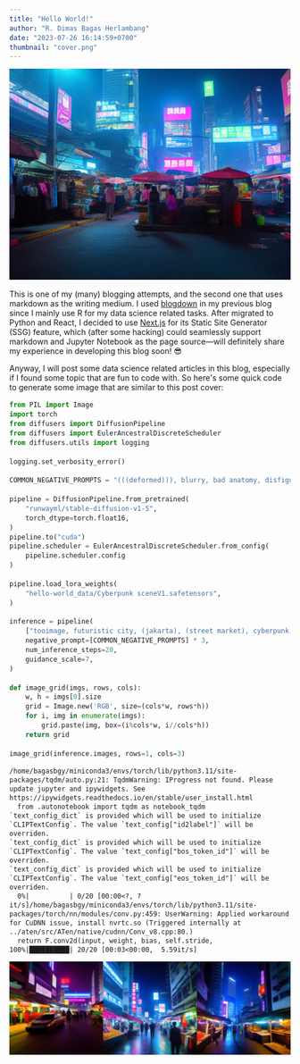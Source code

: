 ```yaml
---
title: "Hello World!"
author: "R. Dimas Bagas Herlambang"
date: "2023-07-26 16:14:59+0700"
thumbnail: "cover.png"
---
```


![Indonesian cyberpunk street market, generated using Stable Diffusion v1.5 and Cyberpunk Scene LoRA.](hello-world_files/cover.png)

This is one of my (many) blogging attempts, and the second one that uses markdown as the writing medium. I used [blogdown](https://github.com/rstudio/blogdown) in my previous blog since I mainly use R for my data science related tasks. After migrated to Python and React, I decided to use [Next.js](https://nextjs.org/) for its Static Site Generator (SSG) feature, which (after some hacking) could seamlessly support markdown and Jupyter Notebook as the page source&#8212;will definitely share my experience in developing this blog soon! 😎

Anyway, I will post some data science related articles in this blog, especially if I found some topic that are fun to code with. So here's some quick code to generate some image that are similar to this post cover:


```python
from PIL import Image
import torch
from diffusers import DiffusionPipeline
from diffusers import EulerAncestralDiscreteScheduler
from diffusers.utils import logging

logging.set_verbosity_error()

COMMON_NEGATIVE_PROMPTS = "(((deformed))), blurry, bad anatomy, disfigured, poorly drawn face, mutation, mutated, (extra_limb), (ugly), (poorly drawn hands), fused fingers, messy drawing, broken legs censor, censored, censor_bar, multiple breasts, (mutated hands and fingers:1.5), (long body :1.3), (mutation, poorly drawn :1.2), black-white, bad anatomy, liquid body, liquidtongue, disfigured, malformed, mutated, anatomical nonsense, text font ui, error, malformed hands, long neck, blurred, lowers, low res, bad anatomy, bad proportions, bad shadow, uncoordinated body, unnatural body, fused breasts, bad breasts, huge breasts, poorly drawn breasts, extra breasts, liquid breasts, heavy breasts, missingbreasts, huge haunch, huge thighs, huge calf, bad hands, fused hand, missing hand, disappearing arms, disappearing thigh, disappearing calf, disappearing legs, fusedears, bad ears, poorly drawn ears, extra ears, liquid ears, heavy ears, missing ears, old photo, low res, black and white, black and white filter, colorless, (((deformed))), blurry, bad anatomy, disfigured, poorly drawn face, mutation, mutated, (extra_limb), (ugly), (poorly drawn hands), fused fingers, messy drawing, broken legs censor, censored, censor_bar, multiple breasts, (mutated hands and fingers:1.5), (long body :1.3), (mutation, poorly drawn :1.2), black-white, bad anatomy, liquid body, liquid tongue, disfigured, malformed, mutated, anatomical nonsense, text font ui, error, malformed hands, long neck, blurred, lowers, low res, bad anatomy, bad proportions, bad shadow, uncoordinated body, unnatural body, fused breasts, bad breasts, huge breasts, poorly drawn breasts, extra breasts, liquid breasts, heavy breasts, missing breasts, huge haunch, huge thighs, huge calf, bad hands, fused hand, missing hand, disappearing arms, disappearing thigh, disappearing calf, disappearing legs, fused ears, bad ears, poorly drawn ears, extra ears, liquid ears, heavy ears, missing ears, old photo, low res, black and white, black and white filter, colorless, (((deformed))), blurry, bad anatomy, disfigured, poorly drawn face, mutation, mutated, (extra_limb), (ugly), (poorly drawn hands), fused fingers, messy drawing, broken legs censor, censored, censor_bar, multiple breasts, (mutated hands and fingers:1.5), (long body :1.3), (mutation, poorly drawn :1.2), black-white, bad anatomy, liquid body, liquid tongue, disfigured, malformed, mutated, anatomical nonsense, text font ui, error, malformed hands, long neck, blurred, lowers, low res, bad anatomy, bad proportions, bad shadow, uncoordinated body, unnatural body, fused breasts, bad breasts, huge breasts, poorly drawn breasts, extra breasts, liquid breasts, heavy breasts, missing breasts, huge haunch, huge thighs, huge calf, bad hands, fused hand, missing hand, disappearing arms, disappearing thigh, disappearing calf, disappearing legs, fused ears, bad ears, poorly drawn ears, extra ears, liquid ears, heavy ears, missing ears, (((deformed))), blurry, bad anatomy, disfigured, poorly drawn face, mutation, mutated, (extra_limb), (ugly), (poorly drawn hands), fused fingers, messy drawing, broken legs censor, censored, censor_bar, multiple breasts, (mutated hands and fingers:1.5), (long body :1.3), (mutation, poorly drawn :1.2), black-white, bad anatomy, liquid body, liquidtongue, disfigured, malformed, mutated, anatomical nonsense, text font ui, error, malformed hands, long neck, blurred, lowers, low res, bad anatomy, bad proportions, bad shadow, uncoordinated body, unnatural body, fused breasts, bad breasts, huge breasts, poorly drawn breasts, extra breasts, liquid breasts, heavy breasts, missingbreasts, huge haunch, huge thighs, huge calf, bad hands, fused hand, missing hand, disappearing arms, disappearing thigh, disappearing calf, disappearing legs, fusedears, bad ears, poorly drawn ears, extra ears, liquid ears, heavy ears, missing ears, "

pipeline = DiffusionPipeline.from_pretrained(
    "runwayml/stable-diffusion-v1-5",
    torch_dtype=torch.float16,
)
pipeline.to("cuda")
pipeline.scheduler = EulerAncestralDiscreteScheduler.from_config(
    pipeline.scheduler.config
)

pipeline.load_lora_weights(
    "hello-world_data/Cyberpunk sceneV1.safetensors",
)

inference = pipeline(
    ["tooimage, futuristic city, (jakarta), (street market), cyberpunk, realistic, night, <lora:Cyberpunk sceneV1:1>"] * 3,
    negative_prompt=[COMMON_NEGATIVE_PROMPTS] * 3,
    num_inference_steps=20,
    guidance_scale=7,
)

def image_grid(imgs, rows, cols):
    w, h = imgs[0].size
    grid = Image.new('RGB', size=(cols*w, rows*h))
    for i, img in enumerate(imgs):
        grid.paste(img, box=(i%cols*w, i//cols*h))
    return grid

image_grid(inference.images, rows=1, cols=3)
```

    /home/bagasbgy/miniconda3/envs/torch/lib/python3.11/site-packages/tqdm/auto.py:21: TqdmWarning: IProgress not found. Please update jupyter and ipywidgets. See https://ipywidgets.readthedocs.io/en/stable/user_install.html
      from .autonotebook import tqdm as notebook_tqdm
    `text_config_dict` is provided which will be used to initialize `CLIPTextConfig`. The value `text_config["id2label"]` will be overriden.
    `text_config_dict` is provided which will be used to initialize `CLIPTextConfig`. The value `text_config["bos_token_id"]` will be overriden.
    `text_config_dict` is provided which will be used to initialize `CLIPTextConfig`. The value `text_config["eos_token_id"]` will be overriden.
      0%|          | 0/20 [00:00<?, ?it/s]/home/bagasbgy/miniconda3/envs/torch/lib/python3.11/site-packages/torch/nn/modules/conv.py:459: UserWarning: Applied workaround for CuDNN issue, install nvrtc.so (Triggered internally at ../aten/src/ATen/native/cudnn/Conv_v8.cpp:80.)
      return F.conv2d(input, weight, bias, self.stride,
    100%|██████████| 20/20 [00:03<00:00,  5.59it/s]





    
![png](hello-world_files/hello-world_3_1.png)
    


